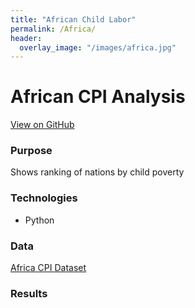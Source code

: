 ```yaml
---
title: "African Child Labor"
permalink: /Africa/
header:
  overlay_image: "/images/africa.jpg"
---
```

# African CPI Analysis
[View on GitHub](https://github.com/midumass/DSC-540/tree/master/6.2) 

### Purpose
Shows ranking of nations by child poverty

### Technologies
* Python

### Data
[Africa CPI Dataset](https://github.com/midumass/DSC-540/blob/master/6.2/unicef_oct_2014.xls) 

### Results
